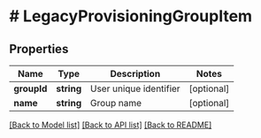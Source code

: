 # # LegacyProvisioningGroupItem

## Properties

Name | Type | Description | Notes
------------ | ------------- | ------------- | -------------
**groupId** | **string** | User unique identifier | [optional] 
**name** | **string** | Group name | [optional] 

[[Back to Model list]](../../README.md#documentation-for-models) [[Back to API list]](../../README.md#documentation-for-api-endpoints) [[Back to README]](../../README.md)


